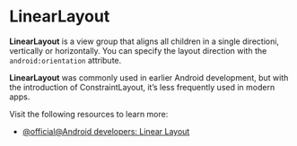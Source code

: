 # LinearLayout

**LinearLayout** is a view group that aligns all children in a single directioni, vertically or horizontally. You can specify the layout direction with the `android:orientation` attribute.

**LinearLayout** was commonly used in earlier Android development, but with the introduction of ConstraintLayout, it’s less frequently used in modern apps.

Visit the following resources to learn more:

- [@official@Android developers: Linear Layout](https://developer.android.com/develop/ui/views/layout/linear)
